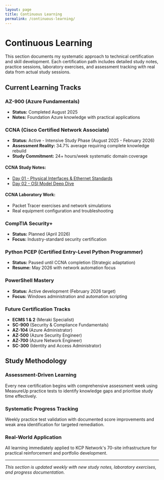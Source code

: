 ```yaml
---
layout: page
title: Continuous Learning
permalink: /continuous-learning/
---
```


# Continuous Learning

This section documents my systematic approach to technical certification and skill development. Each certification path includes detailed study notes, practice sessions, laboratory exercises, and assessment tracking with real data from actual study sessions.

## Current Learning Tracks

### **AZ-900 (Azure Fundamentals)**
- **Status:** Completed August 2025
- **Notes:** Foundation Azure knowledge with practical applications

### **CCNA (Cisco Certified Network Associate)**
- **Status:** Active - Intensive Study Phase (August 2025 - February 2026)
- **Assessment Reality:** 34.7% average requiring complete knowledge rebuild
- **Study Commitment:** 24+ hours/week systematic domain coverage

#### **CCNA Study Notes:**
- [Day 01 - Physical Interfaces & Ethernet Standards](/continuous-learning/ccna/notes/day01-physical-interfaces/)
- [Day 02 - OSI Model Deep Dive](/continuous-learning/ccna/notes/day02-osi-model/)

#### **CCNA Laboratory Work:**
- Packet Tracer exercises and network simulations
- Real equipment configuration and troubleshooting

### **CompTIA Security+**
- **Status:** Planned (April 2026)
- **Focus:** Industry-standard security certification

### **Python PCEP (Certified Entry-Level Python Programmer)**
- **Status:** Paused until CCNA completion (Strategic adaptation)
- **Resume:** May 2026 with network automation focus

### **PowerShell Mastery**
- **Status:** Active development (February 2026 target)
- **Focus:** Windows administration and automation scripting

### **Future Certification Tracks**
- **ECMS 1 & 2** (Meraki Specialist)
- **SC-900** (Security & Compliance Fundamentals)  
- **AZ-104** (Azure Administrator)
- **AZ-500** (Azure Security Engineer)
- **AZ-700** (Azure Network Engineer)
- **SC-300** (Identity and Access Administrator)

## Study Methodology

### **Assessment-Driven Learning**
Every new certification begins with comprehensive assessment week using MeasureUp practice tests to identify knowledge gaps and prioritise study time effectively.

### **Systematic Progress Tracking** 
Weekly practice test validation with documented score improvements and weak area identification for targeted remediation.

### **Real-World Application**
All learning immediately applied to KCP Network's 70-site infrastructure for practical reinforcement and portfolio development.

---

*This section is updated weekly with new study notes, laboratory exercises, and progress documentation.*
